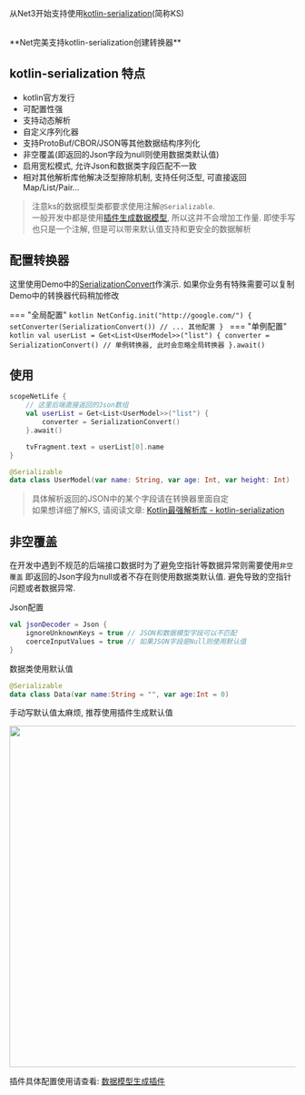 从Net3开始支持使用[kotlin-serialization](https://github.com/Kotlin/kotlinx.serialization)(简称KS)

<br>
**Net完美支持kotlin-serialization创建转换器**

## kotlin-serialization 特点

- kotlin官方发行
- 可配置性强
- 支持动态解析
- 自定义序列化器
- 支持ProtoBuf/CBOR/JSON等其他数据结构序列化
- 非空覆盖(即返回的Json字段为null则使用数据类默认值)
- 启用宽松模式, 允许Json和数据类字段匹配不一致
- 相对其他解析库他解决泛型擦除机制, 支持任何泛型, 可直接返回Map/List/Pair...

> 注意ks的数据模型类都要求使用注解`@Serializable`. <br>
> 一般开发中都是使用[插件生成数据模型](model-generate.md), 所以这并不会增加工作量. 即使手写也只是一个注解, 但是可以带来默认值支持和更安全的数据解析

## 配置转换器

这里使用Demo中的[SerializationConvert](https://github.com/liangjingkanji/Net/blob/master/sample/src/main/java/com/drake/net/sample/converter/SerializationConverter.kt)作演示.
如果你业务有特殊需要可以复制Demo中的转换器代码稍加修改

=== "全局配置"
    ```kotlin
    NetConfig.init("http://google.com/") {
        setConverter(SerializationConvert())
        // ... 其他配置
    }
    ```
=== "单例配置"
    ```kotlin
    val userList = Get<List<UserModel>>("list") {
        converter = SerializationConvert() // 单例转换器, 此时会忽略全局转换器
    }.await()
    ```

## 使用

```kotlin
scopeNetLife {
    // 这里后端直接返回的Json数组
    val userList = Get<List<UserModel>>("list") {
        converter = SerializationConvert()
    }.await()

    tvFragment.text = userList[0].name
}
```

```kotlin
@Serializable
data class UserModel(var name: String, var age: Int, var height: Int)
```

> 具体解析返回的JSON中的某个字段请在转换器里面自定 <br>
如果想详细了解KS, 请阅读文章: [Kotlin最强解析库 - kotlin-serialization](https://juejin.cn/post/6963676982651387935)

## 非空覆盖

在开发中遇到不规范的后端接口数据时为了避免空指针等数据异常则需要使用`非空覆盖`
即返回的Json字段为null或者不存在则使用数据类默认值. 避免导致的空指针问题或者数据异常.

Json配置
```kotlin
val jsonDecoder = Json {
    ignoreUnknownKeys = true // JSON和数据模型字段可以不匹配
    coerceInputValues = true // 如果JSON字段是Null则使用默认值
}
```

数据类使用默认值
```kotlin
@Serializable
data class Data(var name:String = "", var age:Int = 0)
```

手动写默认值太麻烦, 推荐使用插件生成默认值

<img src="https://i.loli.net/2021/11/19/YahlbxO9dWf1PN5.png" width="600"/>

插件具体配置使用请查看: [数据模型生成插件](model-generate.md)

